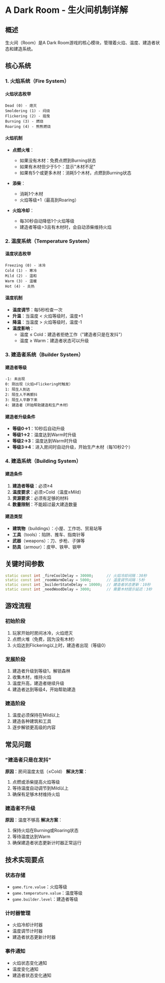 # A Dark Room - 生火间机制详解

## 概述

生火间（Room）是A Dark Room游戏的核心模块，管理着火焰、温度、建造者状态和建造系统。

## 核心系统

### 1. 火焰系统（Fire System）

#### 火焰状态枚举
```
Dead (0) - 熄灭
Smoldering (1) - 闷烧
Flickering (2) - 摇曳
Burning (3) - 燃烧
Roaring (4) - 熊熊燃烧
```

#### 火焰机制
- **点燃火堆**：
  - 如果没有木材：免费点燃到Burning状态
  - 如果有木材但少于5个：显示"木材不足"
  - 如果有5个或更多木材：消耗5个木材，点燃到Burning状态

- **添柴**：
  - 消耗1个木材
  - 火焰等级+1（最高到Roaring）

- **火焰冷却**：
  - 每30秒自动降低1个火焰等级
  - 建造者等级>3且有木材时，会自动添柴维持火焰

### 2. 温度系统（Temperature System）

#### 温度状态枚举
```
Freezing (0) - 冰冷
Cold (1) - 寒冷
Mild (2) - 温和
Warm (3) - 温暖
Hot (4) - 炎热
```

#### 温度机制
- **温度调节**：每5秒检查一次
- **升温**：当温度 < 火焰等级时，温度+1
- **降温**：当温度 > 火焰等级时，温度-1
- **温度影响**：
  - 温度 ≤ Cold：建造者拒绝工作（"建造者只是在发抖"）
  - 温度 ≥ Warm：建造者状态可以升级

### 3. 建造者系统（Builder System）

#### 建造者等级
```
-1: 未出现
0: 刚出现（火焰>Flickering时触发）
1: 陌生人到达
2: 陌生人不再颤抖
3: 陌生人平静下来
4: 建造者（开始帮助建造和生产木材）
```

#### 建造者升级条件
- **等级0→1**：10秒后自动升级
- **等级1→2**：温度达到Warm时升级
- **等级2→3**：温度达到Warm时升级
- **等级3→4**：进入房间时自动升级，开始生产木材（每10秒2个）

### 4. 建造系统（Building System）

#### 建造条件
1. **建造者等级**：必须≥4
2. **温度要求**：必须>Cold（温度≥Mild）
3. **资源要求**：必须有足够的材料
4. **数量限制**：不能超过最大建造数量

#### 建造类型
- **建筑物**（buildings）：小屋、工作坊、贸易站等
- **工具**（tools）：陷阱、推车、指南针等
- **武器**（weapons）：刀、步枪、子弹等
- **防具**（armour）：皮甲、铁甲、钢甲

## 关键时间参数

```dart
static const int _fireCoolDelay = 30000;      // 火焰冷却间隔：30秒
static const int _roomWarmDelay = 5000;       // 温度调节间隔：5秒
static const int _builderStateDelay = 10000;  // 建造者状态更新：10秒
static const int _needWoodDelay = 3000;       // 需要木材提示延迟：3秒
```

## 游戏流程

### 初始阶段
1. 玩家开始时房间冰冷，火焰熄灭
2. 点燃火堆（免费，因为没有木材）
3. 火焰达到Flickering以上时，建造者出现（等级0）

### 发展阶段
1. 建造者升级到等级1，解锁森林
2. 收集木材，维持火焰
3. 温度升高，建造者继续升级
4. 建造者达到等级4，开始帮助建造

### 建造阶段
1. 温度必须保持在Mild以上
2. 建造各种建筑和工具
3. 逐步解锁更高级的内容

## 常见问题

### "建造者只是在发抖"
**原因**：房间温度太低（≤Cold）
**解决方案**：
1. 点燃或添柴提高火焰等级
2. 等待温度自动调节到Mild以上
3. 确保有足够木材维持火焰

### 建造者不升级
**原因**：温度不够高
**解决方案**：
1. 保持火焰在Burning或Roaring状态
2. 等待温度达到Warm
3. 确保建造者状态更新计时器正常运行

## 技术实现要点

### 状态存储
- `game.fire.value`：火焰等级
- `game.temperature.value`：温度等级
- `game.builder.level`：建造者等级

### 计时器管理
- 火焰冷却计时器
- 温度调节计时器
- 建造者状态更新计时器

### 事件通知
- 火焰状态变化通知
- 温度变化通知
- 建造者状态变化通知
